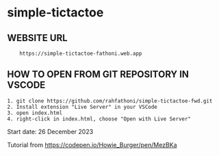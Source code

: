 # simple-tictactoe

## WEBSITE URL

        https://simple-tictactoe-fathoni.web.app

## HOW TO OPEN FROM GIT REPOSITORY IN VSCODE

    1. git clone https://github.com/rahfathoni/simple-tictactoe-fwd.git
    2. Install extension "Live Server" in your VSCode
    3. open index.html
    4. right-click in index.html, choose "Open with Live Server"

Start date: 26 December 2023


Tutorial from https://codepen.io/Howie_Burger/pen/MezBKa